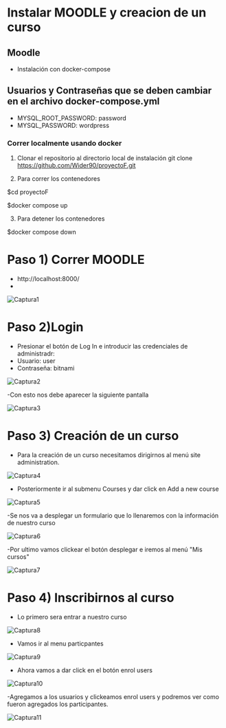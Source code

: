 # Instalar MOODLE y creacion de un curso

## Moodle
- Instalación con docker-compose 

## Usuarios y Contraseñas que se deben cambiar en el archivo docker-compose.yml
- MYSQL_ROOT_PASSWORD: password
- MYSQL_PASSWORD: wordpress


### Correr localmente usando docker

1. Clonar el repositorio al directorio local de instalación
git clone https://github.com/Wider90/proyectoF.git

2. Para correr los contenedores

$cd proyectoF

$docker compose up

3. Para detener los contenedores

$docker compose down


# Paso 1) Correr MOODLE 

- http://localhost:8000/
- 

![Captura1](imgs/Captura1.png)

# Paso 2)Login 

- Presionar el botón de Log In e introducir las credenciales de administradr:
- Usuario: user
- Contraseña: bitnami

![Captura2](imgs/Captura2.png)

-Con esto nos debe aparecer la siguiente pantalla

![Captura3](imgs/Captura3.png)

# Paso 3) Creación de un curso

- Para la creación de un curso necesitamos dirigirnos al menú site administration.

![Captura4](imgs/Captura4.png)

- Posteriormente ir al submenu Courses y dar click en Add a new course

![Captura5](imgs/Captura5.png)

-Se nos va a desplegar un formulario que lo llenaremos con la información de nuestro curso

![Captura6](imgs/Captura6.png)

-Por ultimo vamos clickear el botón desplegar e iremos al menú "Mis cursos"

![Captura7](imgs/Captura7.png)

# Paso 4) Inscribirnos al curso

- Lo primero sera entrar a nuestro curso

![Captura8](imgs/Captura8)
  
- Vamos ir al menu particpantes

![Captura9](imgs/Captura9.png)

- Ahora vamos a dar click en el botón enrol users

![Captura10](imgs/Captura10)

-Agregamos a los usuarios y clickeamos enrol users y podremos ver como fueron agregados los participantes.

![Captura11](imgs/Captura11)

